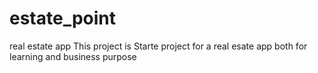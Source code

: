 # estate_point
real estate app
This project is Starte project for a real esate app both for learning and business purpose

